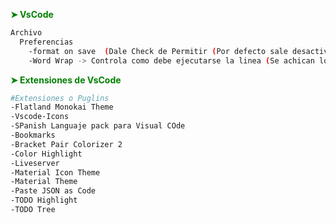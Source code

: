 
 
 __<span style="color: green;">➤ VsCode  </span>__    
```sh
Archivo
  Preferencias
    -format on save  (Dale Check de Permitir (Por defecto sale desactivado) ) es para que tu texto se ordene
    -Word Wrap -> Controla como debe ejecutarse la linea (Se achican los parrafos)
``` 

 
 __<span style="color: green;">➤ Extensiones de VsCode  </span>__    
```sh
#Extensiones o Puglins
-Flatland Monokai Theme
-Vscode-Icons
-SPanish Languaje pack para Visual COde
-Bookmarks
-Bracket Pair Colorizer 2
-Color Highlight
-Liveserver
-Material Icon Theme
-Material Theme
-Paste JSON as Code
-TODO Highlight
-TODO Tree
``` 
